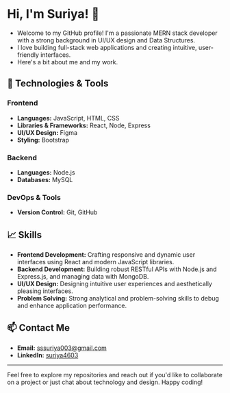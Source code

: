 # Hi, I'm Suriya! 👋

- Welcome to my GitHub profile! I'm a passionate MERN stack developer with a strong background in UI/UX design and Data Structures.
- I love building full-stack web applications and creating intuitive, user-friendly interfaces.
- Here's a bit about me and my work.
  
## 🔧 Technologies & Tools

### Frontend

- **Languages:** JavaScript, HTML, CSS
- **Libraries & Frameworks:** React, Node, Express
- **UI/UX Design:** Figma
- **Styling:** Bootstrap


### Backend

- **Languages:** Node.js
- **Databases:** MySQL

### DevOps & Tools

- **Version Control:** Git, GitHub

## 📈 Skills

- **Frontend Development:** Crafting responsive and dynamic user interfaces using React and modern JavaScript libraries.
- **Backend Development:** Building robust RESTful APIs with Node.js and Express.js, and managing data with MongoDB.
- **UI/UX Design:** Designing intuitive user experiences and aesthetically pleasing interfaces.
- **Problem Solving:** Strong analytical and problem-solving skills to debug and enhance application performance.

## 📫 Contact Me

- **Email:** [sssuriya003@gmail.com](mailto:sssuriya003@gmail.com)
- **LinkedIn:** [suriya4603](https://linkedin.com/in/suriya4603)

---

Feel free to explore my repositories and reach out if you'd like to collaborate on a project or just chat about technology and design. Happy coding!
